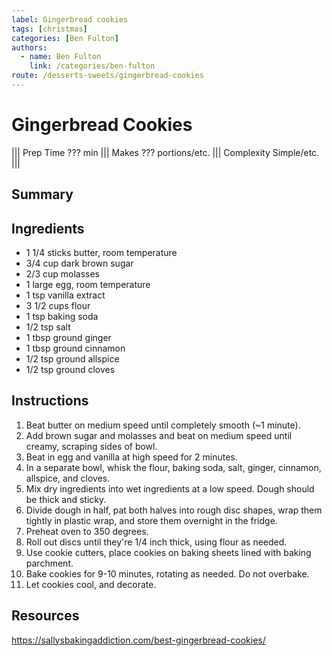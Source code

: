 ```yaml
---
label: Gingerbread cookies
tags: [christmas]
categories: [Ben Fulton]
authors:
  - name: Ben Fulton
    link: /categories/ben-fulton
route: /desserts-sweets/gingerbread-cookies
---
```


# Gingerbread Cookies
<!--- ![](/static/images/???.webp) --->

||| Prep Time
??? min
||| Makes
??? portions/etc.
||| Complexity
Simple/etc.
|||

## Summary

## Ingredients
- 1 1/4 sticks butter, room temperature
- 3/4 cup dark brown sugar
- 2/3 cup molasses
- 1 large egg, room temperature
- 1 tsp vanilla extract
- 3 1/2 cups flour
- 1 tsp baking soda
- 1/2 tsp salt
- 1 tbsp ground ginger
- 1 tbsp ground cinnamon
- 1/2 tsp ground allspice
- 1/2 tsp ground cloves

## Instructions
1. Beat butter on medium speed until completely smooth (~1 minute).
2. Add brown sugar and molasses and beat on medium speed until creamy, scraping sides of bowl.
3. Beat in egg and vanilla at high speed for 2 minutes.
4. In a separate bowl, whisk the flour, baking soda, salt, ginger, cinnamon, allspice, and cloves.
5. Mix dry ingredients into wet ingredients at a low speed. Dough should be thick and sticky.
6. Divide dough in half, pat both halves into rough disc shapes, wrap them tightly in plastic wrap, and store them overnight in the fridge.
7. Preheat oven to 350 degrees.
8. Roll out discs until they're 1/4 inch thick, using flour as needed.
9. Use cookie cutters, place cookies on baking sheets lined with baking parchment.
10. Bake cookies for 9-10 minutes, rotating as needed. Do not overbake.
11. Let cookies cool, and decorate.

## Resources
https://sallysbakingaddiction.com/best-gingerbread-cookies/
